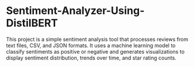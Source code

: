 # Sentiment-Analyzer-Using-DistilBERT
This project is a simple sentiment analysis tool that processes reviews from text files, CSV, and JSON formats. It uses a machine learning model to classify sentiments as positive or negative and generates visualizations to display sentiment distribution, trends over time, and star rating counts.
